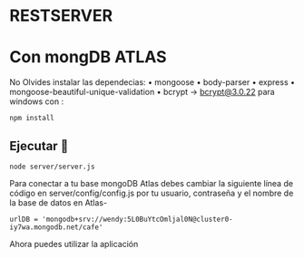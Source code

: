 # RESTSERVER
#  Con mongDB ATLAS
No Olvides instalar las dependecias:
• mongoose
• body-parser
• express
• mongoose-beautiful-unique-validation
• bcrypt -> bcrypt@3.0.22 para windows
con :

```
npm install 
```

## Ejecutar 🚀 

```
node server/server.js
```
Para conectar a tu base mongoDB Atlas debes cambiar la siguiente línea de código en server/config/config.js
por tu usuario, contraseña y el nombre de la base de datos en Atlas-
```
urlDB = 'mongodb+srv://wendy:5L0BuYtcOmljal0N@cluster0-iy7wa.mongodb.net/cafe'
```



Ahora puedes utilizar la aplicación 










